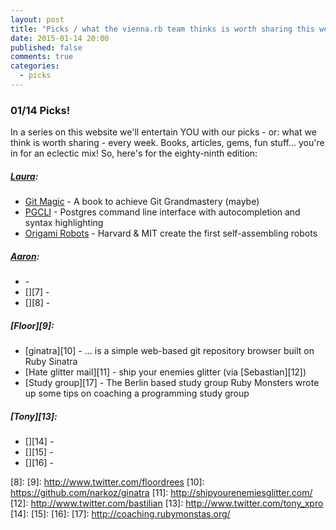 ```yaml
---
layout: post
title: "Picks / what the vienna.rb team thinks is worth sharing this week"
date: 2015-01-14 20:00
published: false
comments: true
categories:
  - picks
---
```


### 01/14 Picks!

In a series on this website we'll entertain YOU with our picks - or: what we think is worth sharing - every week.
Books, articles, gems, fun stuff... you're in for an eclectic mix! So, here's for the eighty-ninth edition:

##### [Laura][1]:
  - [Git Magic][2] - A book to achieve Git Grandmastery (maybe)
  - [PGCLI][3] - Postgres command line interface with autocompletion and syntax highlighting
  - [Origami Robots][4] - Harvard & MIT create the first self-assembling robots

##### [Aaron][5]:
  - [][6] -
  - [][7] -
  - [][8] -

##### [Floor][9]:
  - [ginatra][10] - ... is a simple web-based git repository browser built on Ruby Sinatra
  - [Hate glitter mail][11] - ship your enemies glitter (via [Sebastian][12])
  - [Study group][17] - The Berlin based study group Ruby Monsters wrote up some tips on coaching a programming study group

##### [Tony][13]:
  - [][14] -
  - [][15] -
  - [][16] -

[1]: http://www.twitter.com/alicetragedy
[2]: http://www-cs-students.stanford.edu/~blynn/gitmagic
[3]: http://pgcli.com
[4]: http://www.extremetech.com/extreme/187736-harvard-mit-create-first-self-assembling-robots-the-first-real-transformers
[5]: http://www.twitter.com/mraaroncruz
[6]:
[7]:
[8]:
[9]: http://www.twitter.com/floordrees
[10]: https://github.com/narkoz/ginatra
[11]: http://shipyourenemiesglitter.com/
[12]: http://www.twitter.com/bastilian
[13]: http://www.twitter.com/tony_xpro
[14]:
[15]:
[16]:
[17]: http://coaching.rubymonstas.org/
